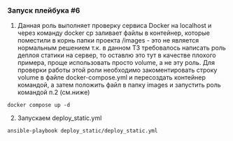 ### Запуск плейбука #6
1. Данная роль выполняет проверку сервиса Docker на localhost и через команду docker cp заливает файлы в контейнер, которые поместили в корнь папки проекта /images - это не является нормальным решением т.к. в данном ТЗ требовалось написать роль деплоя статики на сервер, то оставлю это тут в качестве плохого примера, проще использовать просто volume, а не эту роль. Для проверки работы этой роли необходимо закоментировать строку volume в файле docker-compose.yml и пересоздать контейнер командой, а затем положить файл в папку images и запустить роль командой п.2 (см.ниже)
```commandline
docker compose up -d
```
2. Запускаем deploy_static.yml
```commandline
ansible-playbook deploy_static/deploy_static.yml
```
